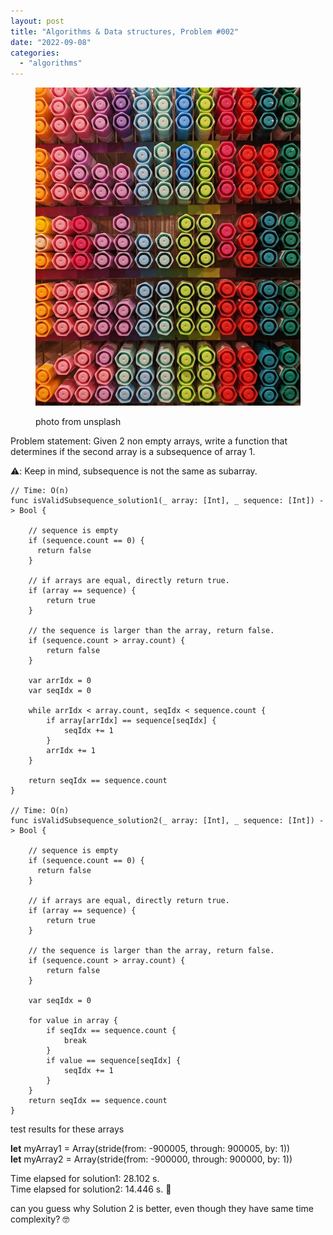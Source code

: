 ```yaml
---
layout: post
title: "Algorithms & Data structures, Problem #002"
date: "2022-09-08"
categories: 
  - "algorithms"
---
```


<figure>

![](images/subsequence_algorithm.jpg)

<figcaption>

photo from unsplash

</figcaption>

</figure>

Problem statement: Given 2 non empty arrays, write a function that determines if the second array is a subsequence of array 1. 
  
⚠️: Keep in mind, subsequence is not the same as subarray.

```
// Time: O(n)
func isValidSubsequence_solution1(_ array: [Int], _ sequence: [Int]) -> Bool {
    
    // sequence is empty
    if (sequence.count == 0) {
      return false
    }
    
    // if arrays are equal, directly return true.
    if (array == sequence) {
        return true
    }
    
    // the sequence is larger than the array, return false.
    if (sequence.count > array.count) {
        return false
    }
    
    var arrIdx = 0
    var seqIdx = 0
    
    while arrIdx < array.count, seqIdx < sequence.count {
        if array[arrIdx] == sequence[seqIdx] {
            seqIdx += 1
        }
        arrIdx += 1
    }
    
    return seqIdx == sequence.count
}

// Time: O(n)
func isValidSubsequence_solution2(_ array: [Int], _ sequence: [Int]) -> Bool {
    
    // sequence is empty
    if (sequence.count == 0) {
      return false
    }
    
    // if arrays are equal, directly return true.
    if (array == sequence) {
        return true
    }
    
    // the sequence is larger than the array, return false.
    if (sequence.count > array.count) {
        return false
    }
    
    var seqIdx = 0
    
    for value in array {
        if seqIdx == sequence.count {
            break
        }
        if value == sequence[seqIdx] {
            seqIdx += 1
        }
    }
    return seqIdx == sequence.count
}
```

test results for these arrays

**let** myArray1 = Array(stride(from: -900005, through: 900005, by: 1))  
**let** myArray2 = Array(stride(from: -900000, through: 900000, by: 1))  
  
Time elapsed for solution1: 28.102 s.  
Time elapsed for solution2: 14.446 s. 🥇  
  
can you guess why Solution 2 is better, even though they have same time complexity? 🤓

